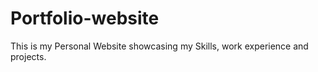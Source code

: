 # Portfolio-website
This is my Personal Website showcasing my Skills, work experience and projects.
